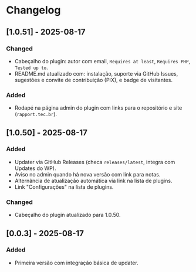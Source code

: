 # Changelog

## [1.0.51] - 2025-08-17
### Changed
- Cabeçalho do plugin: autor com email, `Requires at least`, `Requires PHP`, `Tested up to`.
- README.md atualizado com: instalação, suporte via GitHub Issues, sugestões e convite de contribuição (PIX), e badge de visitantes.

### Added
- Rodapé na página admin do plugin com links para o repositório e site (`rapport.tec.br`).

## [1.0.50] - 2025-08-17
### Added
- Updater via GitHub Releases (checa `releases/latest`, integra com Updates do WP).
- Aviso no admin quando há nova versão com link para notas.
- Alternância de atualização automática via link na lista de plugins.
- Link "Configurações" na lista de plugins.

### Changed
- Cabeçalho do plugin atualizado para 1.0.50.

## [0.0.3] - 2025-08-17
### Added
- Primeira versão com integração básica de updater.
